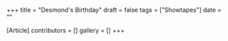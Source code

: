 +++
title = "Desmond's Birthday"
draft = false
tags = ["Showtapes"]
date = ""

[Article]
contributors = []
gallery = []
+++